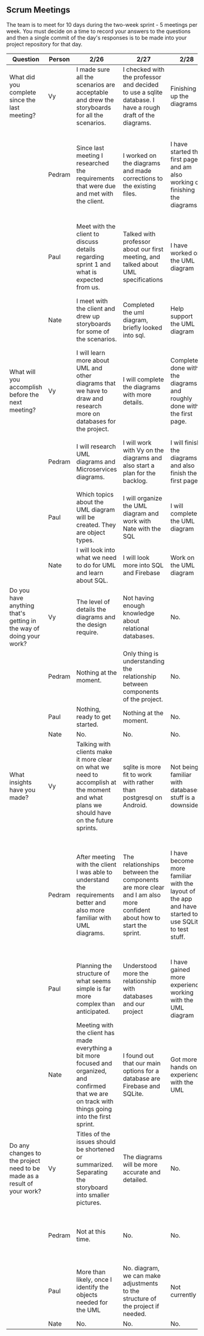 ## Scrum Meetings
The team is to meet for 10 days during the two-week sprint - 5 meetings per week. You must decide on a time to record your answers to the questions and then a single commit of the day's responses is to be made into your project repository for that day.

Question    |          Person                                             | 2/26 | 2/27 | 2/28 | 2/29 | 3/1 | 3/2 | day |day | day | day |
------------|---------------------------------------------------------------------|-----|-----|-----|-----|-----|-----|-----|----|-----|-----|                                                              
| What did you complete since the last meeting? | Vy |   I made sure all the scenarios are acceptable and drew the storyboards for all the scenarios. |  I checked with the professor and decided to use a sqlite database. I have a rough draft of the diagrams. | Finishing up the diagrams.|Done with all diagrams. | Watch sqlite with android tutorials| Make a decision on which database to use and start the login page.
|            | Pedram |   Since last meeting I researched the requirements that were due and met with the client.| I worked on the diagrams and made corrections to the existing files. | I have started the first page and am also working on finishing the diagrams.|Finish everything with all the diagrams. | I have completed a series of lessons on working with SQLite and have also came up with a plan to work more efficiently. |  I finished looking into SQLite and also finished a big portion of algorithm
|            | Paul |   Meet with the client to discuss details regarding sprint 1 and what is expected from us.| Talked with professor about our first meeting, and talked about UML specifications | I have worked on the UML diagram|Completed the UML diagram | reviewed some android tutorials | Reviewed tutorials about firebase
|            | Nate | I meet with the client and drew up storyboards for some of the scenarios.| Completed the uml diagram, briefly looked into sql.| Help support the UML diagram|Help finish the UML diagram | Research sqlite.| Figured out how firebase works with Android Studio.
| What will you accomplish before the next meeting? | Vy | I will learn more about UML and other diagrams that we have to draw and research more on databases for the project.|  I will complete the diagrams with more details. | Completely done with the diagrams and roughly done with the first page.|First page of the app. | Actually start following the tutorials | Check if the login page is good to use.
|            | Pedram |    I will research UML diagrams and Microservices diagrams.| I will work with Vy on the diagrams and also start a plan for the backlog.| I will finish the diagrams and also finish the first page.| Better understanding with databases and the activities of the first page of the app. | I will finish pseudocode and algorithm for the first sprint.| I will look into FireBase
|            | Paul |   Which topics about the UML diagram will be created. They are object types. | I will organize the UML diagram and work with Nate with the SQL |  I will complete the UML diagram|Plan on the next sprint | Watch SQLight with android tutorials | Check out the login page
|            | Nate |  I will look into what we need to do for UML and learn about SQL.|  I will look more into SQL and Firebase | Work on the UML diagram|Prepare for next sprint | No.| Nothing
| Do you have anything that's getting in the way of doing your work? | Vy | The level of details the diagrams and the design require. | Not having enough knowledge about relational databases. | No.| No. |  Keep researching |Not having enough time.
|            | Pedram|   Nothing at the moment.| Only thing is understanding the relationship between components of the project.| No.| No. | We might have to adjust the way our data flow was designed.| No
|            | Paul |   Nothing, ready to get started.|  Nothing at the moment.| No.| No. | No|Midterms
|            | Nate | No.| No.| No.| No. | No|Midterms
| What insights have you made? |Vy| Talking with clients make it more clear on what we need to accomplish at the moment and what plans we should have on the future sprints.| sqlite is more fit to work with rather than postgresql on Android. | Not being familiar with databases stuff is a downside.|Works would be less if teamwork is better. | How to connect the database with the project | Firebase is more fit with Android Studio. Not sure in the long run it would still be good
|            | Pedram |   After meeting with the client I was able to understand the requirements better and also more familiar with UML diagrams.| The relationships between the components are more clear and I am also more confident about how to start the sprint.|I have become more familiar with the layout of the app and have started to use SQLite to test stuff.|Teamwork is dreamwork. We should work on communication between the teammates better. |  How to make tables in a SQLite database.| How a database interacts with the code and what a relational dataBase is.Also it would be easier to use FireBase in instead of SQLite.
|            | Paul |   Planning the structure of what seems simple is far more complex than anticipated.| Understood more the relationship with databases and our project|I have gained more experience working with the UML diagram|UML diagramming can make life a bit more smoother | Nothing to report for today | Firebase is the better choice than SQLite
|            | Nate | Meeting with the client has made everything a bit more focused and organized, and confirmed that we are on track with things going into the first sprint.| I found out that our main options for a database are Firebase and SQLite.|Got more hands on experience with the UML| None. | SQL vs Firebase| Firebase is better than SQLite
| Do any changes to the project need to be made as a result of your work? |Vy | Titles of the issues should be shortened or summarized. Separating the storyboard into smaller pictures. | The diagrams will be more accurate and detailed.| No.| No. | No.| No
|            | Pedram |   Not at this time.| No.| No.| No. | We might have to adjust the way our data flow was designed.|Changing plan on the data base
|            | Paul |   More than likely, once I identify the objects needed for the UML| No. diagram, we can make adjustments to the structure of the project if needed.| Not currently| No. | No| No
|            | Nate | No.|No.| No.| No. | No | No
